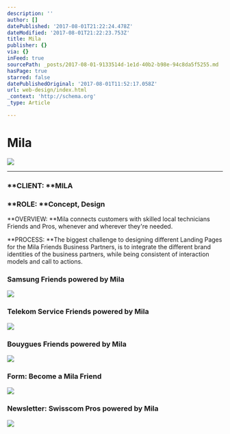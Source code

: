 ```yaml
---
description: ''
author: []
datePublished: '2017-08-01T21:22:24.478Z'
dateModified: '2017-08-01T21:22:23.753Z'
title: Mila
publisher: {}
via: {}
inFeed: true
sourcePath: _posts/2017-08-01-9133514d-1e1d-40b2-b98e-94c8da5f5255.md
hasPage: true
starred: false
datePublishedOriginal: '2017-08-01T11:52:17.058Z'
url: web-design/index.html
_context: 'http://schema.org'
_type: Article

---
```

# Mila
![](https://the-grid-user-content.s3-us-west-2.amazonaws.com/eb6c532d-7d20-4b09-bd2c-973c994c0252.jpg)

---

### **CLIENT: **MILA

### **ROLE: **Concept, Design

**OVERVIEW: **Mila connects customers with skilled local technicians Friends and Pros, whenever and wherever they're needed.

**PROCESS: **The biggest challenge to designing different Landing Pages for the Mila Friends Business Partners, is to integrate the different brand identities of the business partners, while being consistent of interaction models and call to actions.

### **Samsung** Friends powered by Mila
![](https://the-grid-user-content.s3-us-west-2.amazonaws.com/bad84a84-4e92-40d0-86c4-aa5e6fa48335.png)

### **Telekom** Service Friends powered by Mila
![](https://the-grid-user-content.s3-us-west-2.amazonaws.com/b3508b12-d18a-4b5c-adec-ac60736d876f.png)

### **Bouygues** Friends powered by Mila
![](https://the-grid-user-content.s3-us-west-2.amazonaws.com/d6bbb9d8-6f73-45a6-8612-32dd19991ab5.png)

### **Form**: Become a Mila Friend
![](https://the-grid-user-content.s3-us-west-2.amazonaws.com/07c4c733-45ad-458a-9616-5f8c6dd18449.png)

### **Newsletter:** Swisscom Pros powered by Mila
![](https://imgflo.herokuapp.com/graph/2b2431f8e7ba7b0/07bfcb55b5ad664fcc08c945d21ba240/croprotate.png?cropheight=4023&cropwidth=716&degrees=0&input=https%3A%2F%2Fthe-grid-user-content.s3-us-west-2.amazonaws.com%2F2f4080a0-7be4-4437-83cf-a85e1c779259.png&x=221&y=0)